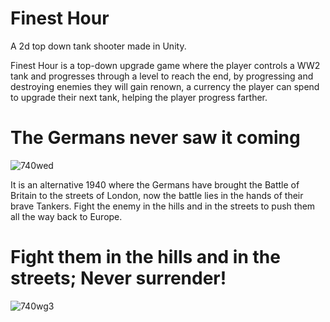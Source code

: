# Finest Hour
 
A 2d top down tank shooter made in Unity.

Finest Hour is a top-down upgrade game where the player controls a WW2 tank and progresses through a level to reach the end, by progressing and destroying enemies they will gain renown, a currency the player can spend to upgrade their next tank, helping the player progress farther. 


# The Germans never saw it coming
![740wed](https://user-images.githubusercontent.com/74564582/207051620-e222329f-75fe-42bf-aa8a-10b239828d5b.gif)

It is an alternative 1940 where the Germans have brought the Battle of Britain to the streets of London, now the battle lies in the hands of their brave Tankers. Fight the enemy in the hills and in the streets to push them all the way back to Europe.  

# Fight them in the hills and in the streets; Never surrender!
![740wg3](https://user-images.githubusercontent.com/74564582/207051646-8273d389-f759-4078-9e33-50c5946868dd.gif)
